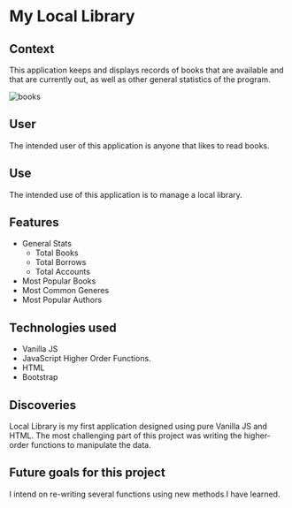 # My Local Library

## Context
This application keeps and displays records of books that are available and that are currently out, as well as other general statistics of the program.

 ![books]()
 
## User 
The intended user of this application is anyone that likes to read books.

## Use
The intended use of this application is to manage a local library.

## Features
* General Stats
  * Total Books
  * Total Borrows
  * Total Accounts
* Most Popular Books
* Most Common Generes
* Most Popular Authors

## Technologies used
* Vanilla JS
* JavaScript Higher Order Functions.
* HTML
* Bootstrap
## Discoveries
Local Library is my first application designed using pure Vanilla JS and HTML. The most challenging part of this project was writing the higher-order functions to manipulate the data.

## Future goals for this project
I intend on re-writing several functions using new methods I have learned.

